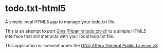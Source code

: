 # todo.txt-html5

A simple local HTML5 app to manage your todo.txt file.

This is an attempt to port [Gina Tripani's](https://github.com/ginatrapani)
[todo.txt-cli](https://github.com/ginatrapani/todo.txt-cli) to a simple
HTML5 interface that still interacts with your local todo.txt file.

This application is licensed under the [GNU Affero General Public License v3](
http://www.gnu.org/licenses/agpl-3.0.html)
